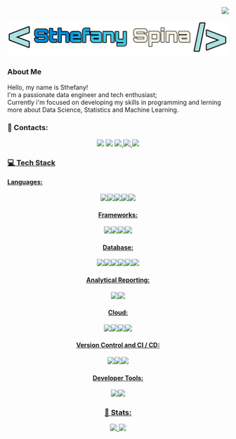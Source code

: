 <p align="right">
  <a href="https://visitorbadge.io/status?path=https%3A%2F%2Fgithub.com%2Fsthefanyspina"><img src="https://api.visitorbadge.io/api/visitors?path=https%3A%2F%2Fgithub.com%2Fsthefanyspina&style=for-the-badge&color=FFF9D0&logoColor=5AB2FF&logo=undefine"/></a>
</p>

<p align="center"><img src="https://github.com/sthefanyspina/sthefanyspina/blob/main/src/Picsart_24-05-15_14-48-19-560.png" width="600" /></p>

### About Me
<p>Hello, my name is Sthefany! </br>
I'm a passionate data engineer and tech enthusiast; </br>
Currently i'm focused on developing my skills in programming and lerning more about Data Science, Statistics and Machine Learning.<p/>

  
### 💬 Contacts:
<div align="center" >
<a href="https://www.linkedin.com/in/sthefany-spina-02bb11202" target="_blank"><img loading="lazy" src="https://img.shields.io/badge/linkedin-5AB2FF?style=for-the-badge&logoColor=FFF9D0&logo=linkedin"/></a> 
<a href = "mailto:sthefanyspina@gmail.com"><img loading="lazy" src="https://img.shields.io/badge/Gmail-5AB2FF?style=for-the-badge&logo=gmail&logoColor=FFF9D0" target="_blank"></a>
<a href="https://x.com/SSDataEng?t=K2PzUwo6HvP1jkxiXcIfyA&s=09/" target="blank"><img loading="lazy" src="https://img.shields.io/badge/X-5AB2FF?style=for-the-badge&logoColor=FFF9D0&logo=x" </a>
<a href="https://sthefanys-tech.vercel.app/" target="blank"><img loading="lazy" src="https://img.shields.io/badge/Portfolio-FF5722?style=for-the-badge&logoColor=FFF9D0&logo=x" </a>
<a href="https://dev.to/sthefanyspina" target="blank"><img loading="lazy" src="https://img.shields.io/badge/Dev.to-0A0A0A?style=for-the-badge&logoColor=FFF9D0&logo=x" </a>
</div>

### 💻 Tech Stack
<h4>Languages:</h4>
<div align="center" >
<a href="" target="_blank"><img loading="lazy" src="https://img.shields.io/badge/html5-%23E34F26.svg?style=for-the-badge&logo=html5&logoColor=white"
<a href="" target="_blank"><img loading="lazy" src="https://img.shields.io/badge/css3-%231572B6.svg?style=for-the-badge&logo=css3&logoColor=white" 
<a href="" target="_blank"><img loading="lazy" src="https://img.shields.io/badge/javascript-%23323330.svg?style=for-the-badge&logo=javascript&logoColor=%23F7DF1E"
<a href="" target="_blank"><img loading="lazy" src="https://img.shields.io/badge/python-3670A0?style=for-the-badge&logo=python&logoColor=ffdd54"
<a href="" target="_blank"><img loading="lazy" src="https://img.shields.io/badge/R-276DC3?style=for-the-badge&logo=r&logoColor=white"
</div>

<h4>Frameworks:</h4>
<div align="center" >
<a href="" target="_blank"><img loading="lazy" src=https://img.shields.io/badge/Pandas-150458?logo=pandas&logoColor=fff"
<a href="" target="_blank"><img loading="lazy" src="https://img.shields.io/badge/django-%23092E20.svg?style=for-the-badge&logo=django&logoColor=white"
<a href="" target="_blank"><img loading="lazy" src="https://img.shields.io/badge/flask-%23000.svg?style=for-the-badge&logo=flask&logoColor=white"
<a href="" target="_blank"><img loading="lazy" src="https://img.shields.io/badge/node.js-6DA55F?style=for-the-badge&logo=node.js&logoColor=white"
</div>

<h4>Database:</h4>
<div align="center" >
<a href="" target="_blank"><img loading="lazy" src="https://img.shields.io/badge/MySQL-00000F?style=for-the-badge&logo=mysql&logoColor=white"
<a href="" target="_blank"><img loading="lazy" src="https://img.shields.io/badge/SQLite-000?style=for-the-badge&logo=sqlite&logoColor=07405E"
<a href="" target="_blank"><img loading="lazy" src="https://img.shields.io/badge/PostgreSQL-000?style=for-the-badge&logo=postgresql"
<a href="" target="_blank"><img loading="lazy" src="https://img.shields.io/badge/MongoDB-%234ea94b.svg?style=for-the-badge&logo=mongodb&logoColor=white"
<a href="" target="_blank"><img loading="lazy" src="https://img.shields.io/badge/redis-%23DD0031.svg?style=for-the-badge&logo=redis&logoColor=white"
<a href="" target="_blank"><img loading="lazy" src="https://img.shields.io/badge/cassandra-%231287B1.svg?style=for-the-badge&logo=apache-cassandra&logoColor=white"
</div>

<h4>Analytical Reporting:</h4>
<div align="center" >
<a href="" target="_blank"><img loading="lazy" src="https://custom-icon-badges.demolab.com/badge/Power%20BI-F1C912?logo=power-bi&logoColor=fff"
<a href="" target="_blank"><img loading="lazy" src="https://custom-icon-badges.demolab.com/badge/Tableau-0176D3?logo=tableau&logoColor=fff"
</div>

<h4>Cloud:</h4>
<div align="center" >
<a href="" target="_blank"><img loading="lazy" src="https://img.shields.io/badge/AWS-000.svg?style=for-the-badge&logo=amazon-aws&logoColor=white"
<a href="" target="_blank"><img loading="lazy" src="https://img.shields.io/badge/Azure-blue?style=for-the-badge&logo=microsoft%20azure&logoColor=blue&labelColor=FFFFFF&link=https%3A%2F%2Fimages.app.goo.gl%2FK7PN1jYJd57x4q7A8"
<a href="" target="_blank"><img loading="lazy" src="https://img.shields.io/badge/GoogleCloud-%234285F4.svg?style=for-the-badge&logo=google-cloud&logoColor=white"
<a href="" target="_blank"><img loading="lazy" src="https://img.shields.io/badge/vercel-%23000000.svg?style=for-the-badge&logo=vercel&logoColor=white"
</div>

<h4>Version Control and CI / CD:</h4>
  <div align="center" >
<a href="" target="_blank"><img loading="lazy" src="GitHub Actions](https://img.shields.io/badge/GitHub_Actions-2088FF?logo=github-actions&logoColor=white"
<a href="" target="_blank"><img loading="lazy" src="GitLab CI](https://img.shields.io/badge/GitLab%20CI-FC6D26?logo=gitlab&logoColor=fff"
<a href="" target="_blank"><img loading="lazy" src="https://img.shields.io/badge/GIT-E44C30?style=for-the-badge&logo=git&logoColor=white"
</div>

<h4>Developer Tools:</h4>
<div align="center" >
<a href="" target="_blank"><img loading="lazy" src="https://img.shields.io/badge/Vscode-007ACC?style=for-the-badge&logo=visual-studio-code&logoColor=white"
<a href="" target="_blank"><img loading="lazy" src="https://img.shields.io/badge/CodePen-white?&logo=codepen&logoColor=black"
</div>



### 🔭 Stats:
<div align="center">
  <p align="center"><img src="https://github-readme-stats.vercel.app/api/?username=sthefanyspina&style=for-the-badge&title_color=5AB2FF&text_color=41444B&bg_color=#FFFFFF&border_color=121111&show_icons=true&icon_color=5AB2FF&rank_icon=github"/>
  <img src="https://github-readme-stats.vercel.app/api/top-langs/?username=sthefanyspina&style=for-the-badge&title_color=5AB2FF&text_color=41444B&bg_color=#FFFFFF&border_color=121111&show_icons=true&icon_color=5AB2FF&rank_icon=github"/></p>
</div>
